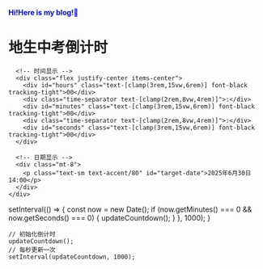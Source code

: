 <span style="color:#000caf;">**Hi!Here is my blog!👋**</span>
<!DOCTYPE html>
<html lang="zh-CN">
<head>
  <meta charset="UTF-8">
  <meta name="viewport" content="width=device-width, initial-scale=1.0">
  <title>极简倒计时</title>
  <script src="https://cdn.tailwindcss.com"></script>
  <link href="https://cdn.jsdelivr.net/npm/font-awesome@4.7.0/css/font-awesome.min.css" rel="stylesheet">
  <script>
    tailwind.config = {
      theme: {
        extend: {
          colors: {
            primary: '#FFFFFF', // 白色背景
            secondary: '#121212', // 黑色文本
            accent: '#333333', // 次要文本
          },
          fontFamily: {
            inter: ['Inter', 'sans-serif']
          }
        }
      }
    }
  </script>
  <style type="text/tailwindcss">
    @layer utilities {
      .content-auto {
        content-visibility: auto;
      }
      .time-separator {
        font-weight: 300;
        opacity: 0.7;
      }
    }
  </style>
</head>
<body class="bg-primary text-secondary min-h-screen flex items-center justify-center p-4 font-inter">
  <div class="max-w-md w-full mx-auto">
    <div class="text-center">
      <!-- 标题 -->
      <h1 class="text-xl font-medium text-accent mb-6">地生中考倒计时</h1>
      
      <!-- 时间显示 -->
      <div class="flex justify-center items-center">
        <div id="hours" class="text-[clamp(3rem,15vw,6rem)] font-black tracking-tight">00</div>
        <div class="time-separator text-[clamp(2rem,8vw,4rem)]">:</div>
        <div id="minutes" class="text-[clamp(3rem,15vw,6rem)] font-black tracking-tight">00</div>
        <div class="time-separator text-[clamp(2rem,8vw,4rem)]">:</div>
        <div id="seconds" class="text-[clamp(3rem,15vw,6rem)] font-black tracking-tight">00</div>
      </div>
      
      <!-- 日期显示 -->
      <div class="mt-8">
        <p class="text-sm text-accent/80" id="target-date">2025年6月30日 14:00</p>
      </div>
    </div>
  </div>

  <script>
    // 设置目标时间
    const targetTime = new Date('2025-06-30T14:00:00');
    
    // 获取DOM元素
    const hoursElement = document.getElementById('hours');
    const minutesElement = document.getElementById('minutes');
    const secondsElement = document.getElementById('seconds');
    const targetDateElement = document.getElementById('target-date');
    
    // 更新目标日期显示
    targetDateElement.textContent = targetTime.toLocaleString();
    
    function updateCountdown() {
      const now = new Date();
      const diffMs = targetTime - now;
      
      // 检查是否已过考试时间
      if (diffMs <= 0) {
        hoursElement.textContent = '00';
        minutesElement.textContent = '00';
        secondsElement.textContent = '00';
        return;
      }
      
      // 计算剩余时间
      const totalSeconds = Math.floor(diffMs / 1000);
      const hours = Math.floor(totalSeconds / 3600);
      const minutes = Math.floor((totalSeconds % 3600) / 60);
      const seconds = totalSeconds % 60;
      
      // 更新显示（补零处理）
      hoursElement.textContent = hours.toString().padStart(2, '0');
      minutesElement.textContent = minutes.toString().padStart(2, '0');
      secondsElement.textContent = seconds.toString().padStart(2, '0');
    }
    
    // 初始化并每秒更新
    updateCountdown();
    setInterval(updateCountdown, 1000);
  </script>
</body>
</html>
    setInterval(() => {
      const now = new Date();
      if (now.getMinutes() === 0 && now.getSeconds() === 0) {
        updateCountdown();
      }
    }, 1000);
  </script>
</body>
</html>
    }
    
    // 初始化倒计时
    updateCountdown();
    // 每秒更新一次
    setInterval(updateCountdown, 1000);
  </script>
</body>
</html>
